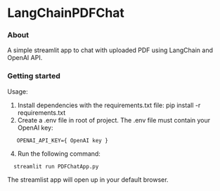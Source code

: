 # LangChainPDFChat
### About
A simple streamlit app to chat with uploaded PDF using LangChain and OpenAI API.

### Getting started 

Usage:
1. Install dependencies with the requirements.txt file: pip install -r requirements.txt
2. Create a .env file in root of project. The .env file must contain your OpenAI key:
```
   OPENAI_API_KEY={ OpenAI key }
```
4. Run the following command:
```
  streamlit run PDFChatApp.py
```
The streamlist app will open up in your default browser.


